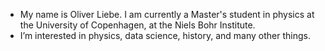 - My name is Oliver Liebe. I am currently a Master's student in physics at the University of Copenhagen, at the Niels Bohr Institute.
- I’m interested in physics, data science, history, and many other things.


<!---
Nihilol/Nihilol is a ✨ special ✨ repository because its `README.md` (this file) appears on your GitHub profile.
You can click the Preview link to take a look at your changes.
--->
